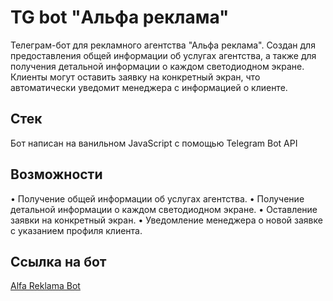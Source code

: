 # TG bot "Альфа реклама"

Телеграм-бот для рекламного агентства "Альфа реклама". Создан для предоставления общей информации об услугах агентства, а также для получения детальной информации о каждом светодиодном экране. Клиенты могут оставить заявку на конкретный экран, что автоматически уведомит менеджера с информацией о клиенте.

## Стек

Бот написан на ванильном JavaScript с помощью Telegram Bot API

## Возможности

• Получение общей информации об услугах агентства.
• Получение детальной информации о каждом светодиодном экране.
• Оставление заявки на конкретный экран.
• Уведомление менеджера о новой заявке с указанием профиля клиента.

## Ссылка на бот

[Alfa Reklama Bot](https://t.me/AlfaReklama_bot)
